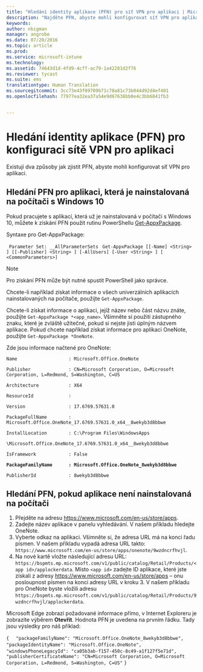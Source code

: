 ```yaml
---
title: "Hledání identity aplikace (PFN) pro síť VPN pro aplikaci | Microsoft Intune"
description: "Najděte PFN, abyste mohli konfigurovat síť VPN pro aplikaci."
keywords: 
author: nbigman
manager: angrobe
ms.date: 07/20/2016
ms.topic: article
ms.prod: 
ms.service: microsoft-intune
ms.technology: 
ms.assetid: 74643d1d-4fd9-4cff-ac79-1a42281d2f76
ms.reviewer: tycast
ms.suite: ems
translationtype: Human Translation
ms.sourcegitcommit: 3cc73e43f09709b71c78a81c73b044d92d4ef401
ms.openlocfilehash: 77977ea32ea37a54e9d67638bb0e4c3bb6841fb3


---
```


# Hledání identity aplikace (PFN) pro konfiguraci sítě VPN pro aplikaci

Existují dva způsoby jak zjistit PFN, abyste mohli konfigurovat síť VPN pro aplikaci.

## Hledání PFN pro aplikaci, která je nainstalovaná na počítači s Windows 10

Pokud pracujete s aplikací, která už je nainstalovaná v počítači s Windows 10, můžete k získání PFN použít rutinu PowerShellu [Get-AppxPackage](https://technet.microsoft.com/library/hh856044.aspx).

Syntaxe pro Get-AppxPackage:

` Parameter Set: __AllParameterSets`
` Get-AppxPackage [[-Name] <String> ] [[-Publisher] <String> ] [-AllUsers] [-User <String> ] [ <CommonParameters>]`

> [!NOTE]
Pro získání PFN může být nutné spustit PowerShell jako správce.

Chcete-li například získat informace o všech univerzálních aplikacích nainstalovaných na počítače, použijte `Get-AppxPackage`.

Chcete-li získat informace o aplikaci, jejíž název nebo část názvu znáte, použijte `Get-AppxPackage *<app_name>`. Všimněte si použití zástupného znaku, které je zvláště užitečné, pokud si nejste jisti úplným názvem aplikace. Pokud chcete například získat informace pro aplikaci OneNote, použijte `Get-AppxPackage *OneNote`.


Zde jsou informace načtené pro OneNote:

`Name                   : Microsoft.Office.OneNote`

`Publisher              : CN=Microsoft Corporation, O=Microsoft Corporation, L=Redmond, S=Washington, C=US`

`Architecture           : X64`

`ResourceId             :`

`Version                : 17.6769.57631.0`

`PackageFullName        : Microsoft.Office.OneNote_17.6769.57631.0_x64__8wekyb3d8bbwe`

`InstallLocation        : C:\Program Files\WindowsApps`

`\Microsoft.Office.OneNote_17.6769.57631.0_x64__8wekyb3d8bbwe`

`IsFramework            : False`

**`PackageFamilyName      : Microsoft.Office.OneNote_8wekyb3d8bbwe`**

`PublisherId            : 8wekyb3d8bbwe`



## Hledání PFN, pokud aplikace není nainstalovaná na počítači

1.  Přejděte na adresu https://www.microsoft.com/en-us/store/apps.
2.  Zadejte název aplikace v panelu vyhledávání. V našem příkladu hledejte OneNote.
3.  Vyberte odkaz na aplikaci. Všimněte si, že adresa URL má na konci řadu písmen. V našem příkladu vypadá adresa URL takto: `https://www.microsoft.com/en-us/store/apps/onenote/9wzdncrfhvjl`.
4.  Na nové kartě vložte následující adresu URL: `https://bspmts.mp.microsoft.com/v1/public/catalog/Retail/Products/<app id>/applockerdata`. Místo `<app id>` zadejte ID aplikace, které jste získali z adresy https://www.microsoft.com/en-us/store/apps – onu posloupnost písmen na konci adresy URL v kroku 3. V našem příkladu pro OneNote byste vložili adresu `https://bspmts.mp.microsoft.com/v1/public/catalog/Retail/Products/9wzdncrfhvjl/applockerdata`.

Microsoft Edge zobrazí požadované informace přímo, v Internet Exploreru je zobrazíte výběrem **Otevřít**. Hodnota PFN je uvedena na prvním řádku. Tady jsou výsledky pro náš příklad:


`{`
`  "packageFamilyName": "Microsoft.Office.OneNote_8wekyb3d8bbwe",`
`  "packageIdentityName": "Microsoft.Office.OneNote",`
`  "windowsPhoneLegacyId": "ca05b3ab-f157-450c-8c49-a1f127f5e71d",`
`  "publisherCertificateName": "CN=Microsoft Corporation, O=Microsoft Corporation, L=Redmond, S=Washington, C=US"`
`}`



<!--HONumber=Aug16_HO3-->


